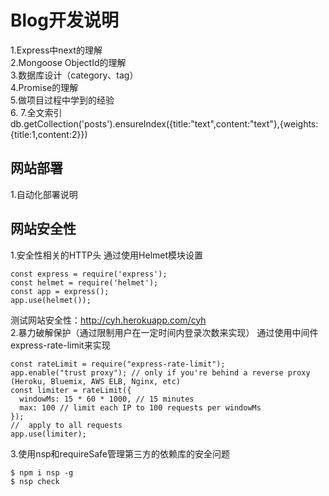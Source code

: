 # Blog开发说明
1.Express中next的理解<br>
2.Mongoose ObjectId的理解<br>
3.数据库设计（category、tag）<br>
4.Promise的理解<br>
5.做项目过程中学到的经验<br>
6.
7.全文索引<br>
db.getCollection('posts').ensureIndex({title:"text",content:"text"},{weights:{title:1,content:2}})<br>

## 网站部署<br>
1.自动化部署说明<br>

## 网站安全性<br>
1.安全性相关的HTTP头
通过使用Helmet模块设置<br>
```node
const express = require('express');  
const helmet = require('helmet');
const app = express();
app.use(helmet());
```
测试网站安全性：http://cyh.herokuapp.com/cyh<br>
2.暴力破解保护（通过限制用户在一定时间内登录次数来实现）
通过使用中间件express-rate-limit来实现<br>
```node
const rateLimit = require("express-rate-limit");
app.enable("trust proxy"); // only if you're behind a reverse proxy (Heroku, Bluemix, AWS ELB, Nginx, etc)
const limiter = rateLimit({
  windowMs: 15 * 60 * 1000, // 15 minutes
  max: 100 // limit each IP to 100 requests per windowMs
});
//  apply to all requests
app.use(limiter);
```
3.使用nsp和requireSafe管理第三方的依赖库的安全问题
```node
$ npm i nsp -g
$ nsp check
```

